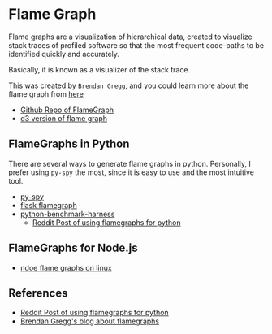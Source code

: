 # Flame Graph

Flame graphs are a visualization of hierarchical data, created to visualize stack traces of profiled software so that the most frequent code-paths to be identified quickly and accurately.

Basically, it is known as a visualizer of the stack trace.

This was created by `Brendan Gregg`, and you could learn more about the flame graph from [here](https://www.brendangregg.com/flamegraphs.html)

- [Github Repo of FlameGraph](https://github.com/brendangregg/FlameGraph)
- [d3 version of flame graph](https://github.com/spiermar/d3-flame-graph)

## FlameGraphs in Python

There are several ways to generate flame graphs in python.
Personally, I prefer using `py-spy` the most, since it is easy to use and the most intuitive tool.

- [py-spy](https://github.com/benfred/py-spy)
- [flask flamegraph](https://github.com/schireson/flask-flamegraph)
- [python-benchmark-harness](https://github.com/JoeyHendricks/python-benchmark-harness)
    * [Reddit Post of using flamegraphs for python](https://www.reddit.com/r/Python/comments/mzaixf/this_is_how_you_can_generate_flame_graphs_from/)

## FlameGraphs for Node.js

- [ndoe flame graphs on linux](https://www.brendangregg.com/blog/2014-09-17/node-flame-graphs-on-linux.html)

## References

- [Reddit Post of using flamegraphs for python](https://www.reddit.com/r/Python/comments/mzaixf/this_is_how_you_can_generate_flame_graphs_from/)
- [Brendan Gregg's blog about flamegraphs](https://www.brendangregg.com/flamegraphs.html)
